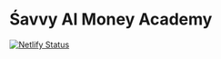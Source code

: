 # Śavvy AI Money Academy
[![Netlify Status](https://api.netlify.com/api/v1/badges/fa76f919-d8b4-448d-b20a-17ac649288c1/deploy-status)](https://app.netlify.com/sites/ai-money-book/deploys)